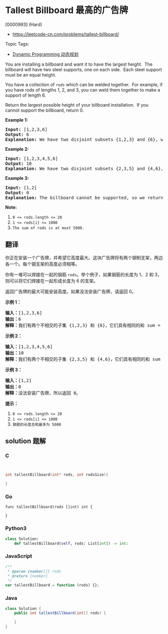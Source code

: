 # Tallest Billboard 最高的广告牌

[0000993] (Hard)

- https://leetcode-cn.com/problems/tallest-billboard/

Topic Tags:

- [Dynamic Programming 动态规划](https://leetcode-cn.com/tag/dynamic-programming/)

You are installing a billboard and want it to have the largest height.  The billboard will have two steel supports, one on each side.  Each steel support must be an equal height.

You have a collection of `rods` which can be welded together.  For example, if you have rods of lengths 1, 2, and 3, you can weld them together to make a support of length 6.

Return the largest possible height of your billboard installation.  If you cannot support the billboard, return 0.

**Example 1:**

<pre><strong>Input: </strong><span id="example-input-1-1">[1,2,3,6]</span>
<strong>Output: </strong><span id="example-output-1">6</span>
<strong>Explanation:</strong> We have two disjoint subsets {1,2,3} and {6}, which have the same sum = 6.
</pre>

**Example 2:**

<pre><strong>Input: </strong><span id="example-input-2-1">[1,2,3,4,5,6]</span>
<strong>Output: </strong><span id="example-output-2">10</span>
<strong>Explanation:</strong> We have two disjoint subsets {2,3,5} and {4,6}, which have the same sum = 10.
</pre>

**Example 3:**

<pre><strong>Input: </strong><span id="example-input-3-1">[1,2]</span>
<strong>Output: </strong><span id="example-output-3">0</span>
<strong>Explanation: </strong>The billboard cannot be supported, so we return 0.
</pre>

**Note:**

1.  `0 <= rods.length <= 20`
2.  `1 <= rods[i] <= 1000`
3.  `The sum of rods is at most 5000.`

## 翻译

你正在安装一个广告牌，并希望它高度最大。这块广告牌将有两个钢制支架，两边各一个。每个钢支架的高度必须相等。

你有一堆可以焊接在一起的钢筋 `rods`。举个例子，如果钢筋的长度为 1、2 和 3，则可以将它们焊接在一起形成长度为 6 的支架。

返回广告牌的最大可能安装高度。如果没法安装广告牌，请返回 0。

**示例 1：**

<pre><strong>输入：</strong>[1,2,3,6]
<strong>输出：</strong>6
<strong>解释：</strong>我们有两个不相交的子集 {1,2,3} 和 {6}，它们具有相同的和 sum = 6。
</pre>

**示例 2：**

<pre><strong>输入：</strong>[1,2,3,4,5,6]
<strong>输出：</strong>10
<strong>解释：</strong>我们有两个不相交的子集 {2,3,5} 和 {4,6}，它们具有相同的和 sum = 10。</pre>

**示例 3：**

<pre><strong>输入：</strong>[1,2]
<strong>输出：</strong>0
<strong>解释：</strong>没法安装广告牌，所以返回 0。</pre>

**提示：**

1.  `0 <= rods.length <= 20`
2.  `1 <= rods[i] <= 1000`
3.  `钢筋的长度总和最多为 5000`

## solution 题解

### C

```c


int tallestBillboard(int* rods, int rodsSize){

}


```

### Go

```golang
func tallestBillboard(rods []int) int {

}
```

### Python3

```python
class Solution:
    def tallestBillboard(self, rods: List[int]) -> int:

```

### JavaScript

```javascript
/**
 * @param {number[]} rods
 * @return {number}
 */
var tallestBillboard = function (rods) {};
```

### Java

```java
class Solution {
    public int tallestBillboard(int[] rods) {

    }
}
```

